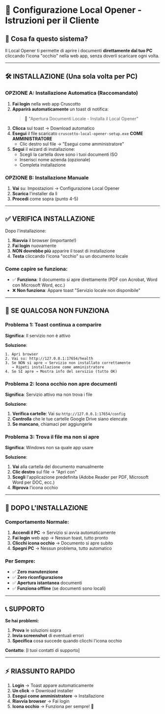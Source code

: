 # 🚀 Configurazione Local Opener - Istruzioni per il Cliente

## 📌 **Cosa fa questo sistema?**

Il Local Opener ti permette di aprire i documenti **direttamente dal tuo PC** cliccando l'icona "occhio" nella web app, senza doverli scaricare ogni volta.

---

## 🛠️ **INSTALLAZIONE (Una sola volta per PC)**

### **OPZIONE A: Installazione Automatica (Raccomandato)**

1. **Fai login** nella web app Cruscotto
2. **Apparirà automaticamente** un toast di notifica: 
   > 🚀 "Apertura Documenti Locale - Installa il Local Opener"
3. **Clicca** sul toast → Download automatico
4. **Esegui** il file scaricato `cruscotto-local-opener-setup.exe` **COME AMMINISTRATORE**
   - Clic destro sul file → "Esegui come amministratore"
5. **Segui** il wizard di installazione:
   - Scegli la cartella dove sono i tuoi documenti ISO
   - Inserisci nome azienda (opzionale)
   - Completa installazione

### **OPZIONE B: Installazione Manuale**

1. **Vai** su: Impostazioni → Configurazione Local Opener
2. **Scarica** l'installer da lì
3. **Procedi** come sopra (punto 4-5)

---

## ✅ **VERIFICA INSTALLAZIONE**

Dopo l'installazione:

1. **Riavvia** il browser (importante!)
2. **Fai login** nuovamente
3. **NON dovrebbe più** apparire il toast di installazione
4. **Testa** cliccando l'icona "occhio" su un documento locale

### **Come capire se funziona:**
- ✅ **Funziona**: Il documento si apre direttamente (PDF con Acrobat, Word con Microsoft Word, ecc.)
- ❌ **Non funziona**: Appare toast "Servizio locale non disponibile"

---

## 🔧 **SE QUALCOSA NON FUNZIONA**

### **Problema 1: Toast continua a comparire**

**Significa**: Il servizio non è attivo

**Soluzione**:
```
1. Apri browser
2. Vai su: http://127.0.0.1:17654/health
3. Se NON si apre → Servizio non installato correttamente
   → Ripeti installazione come amministratore
4. Se SI apre → Mostra info del servizio (tutto OK)
```

### **Problema 2: Icona occhio non apre documenti**

**Significa**: Servizio attivo ma non trova i file

**Soluzione**:
1. **Verifica cartelle**: Vai su `http://127.0.0.1:17654/config`
2. **Controlla** che le tue cartelle Google Drive siano elencate
3. **Se mancano**, chiamaci per aggiungerle

### **Problema 3: Trova il file ma non si apre**

**Significa**: Windows non sa quale app usare

**Soluzione**:
1. **Vai** alla cartella del documento manualmente
2. **Clic destro** sul file → "Apri con"
3. **Scegli** l'applicazione predefinita (Adobe Reader per PDF, Microsoft Word per DOC, ecc.)
4. **Riprova** l'icona occhio

---

## 🎯 **DOPO L'INSTALLAZIONE**

### **Comportamento Normale:**

1. **Accendi il PC** → Servizio si avvia automaticamente
2. **Fai login** web app → Nessun toast, tutto pronto
3. **Clicchi icona occhio** → Documento si apre subito
4. **Spegni PC** → Nessun problema, tutto automatico

### **Per Sempre:**
- ✅ **Zero manutenzione**
- ✅ **Zero riconfigurazione** 
- ✅ **Apertura istantanea** documenti
- ✅ **Funziona offline** (se documenti sono locali)

---

## 📞 **SUPPORTO**

**Se hai problemi:**

1. **Prova** le soluzioni sopra
2. **Invia screenshot** di eventuali errori
3. **Specifica** cosa succede quando clicchi l'icona occhio

**Contatto**: [I tuoi contatti di supporto]

---

## ⚡ **RIASSUNTO RAPIDO**

1. **Login** → Toast appare automaticamente
2. **Un click** → Download installer
3. **Esegui come amministratore** → Installazione
4. **Riavvia browser** → Fai login
5. **Icona occhio** → Funziona per sempre! 🎯

